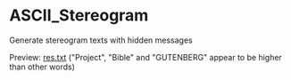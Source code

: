 # ASCII_Stereogram
Generate stereogram texts with hidden messages

Preview: [res.txt](res.txt) ("Project", "Bible" and "GUTENBERG" appear to be higher than other words)
